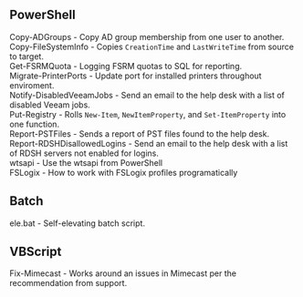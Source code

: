 ## PowerShell
Copy-ADGroups - Copy AD group membership from one user to another.  
Copy-FileSystemInfo - Copies `CreationTime` and `LastWriteTime` from source to target.  
Get-FSRMQuota - Logging FSRM quotas to SQL for reporting.  
Migrate-PrinterPorts - Update port for installed printers throughout enviroment.  
Notify-DisabledVeeamJobs - Send an email to the help desk with a list of disabled Veeam jobs.  
Put-Registry - Rolls `New-Item`, `NewItemProperty`, and `Set-ItemProperty` into one function.  
Report-PSTFiles - Sends a report of PST files found to the help desk.  
Report-RDSHDisallowedLogins - Send an email to the help desk with a list of RDSH servers not enabled for logins.  
wtsapi - Use the wtsapi from PowerShell  
FSLogix - How to work with FSLogix profiles programatically

## Batch
ele.bat - Self-elevating batch script.

## VBScript
Fix-Mimecast - Works around an issues in Mimecast per the recommendation from support.

